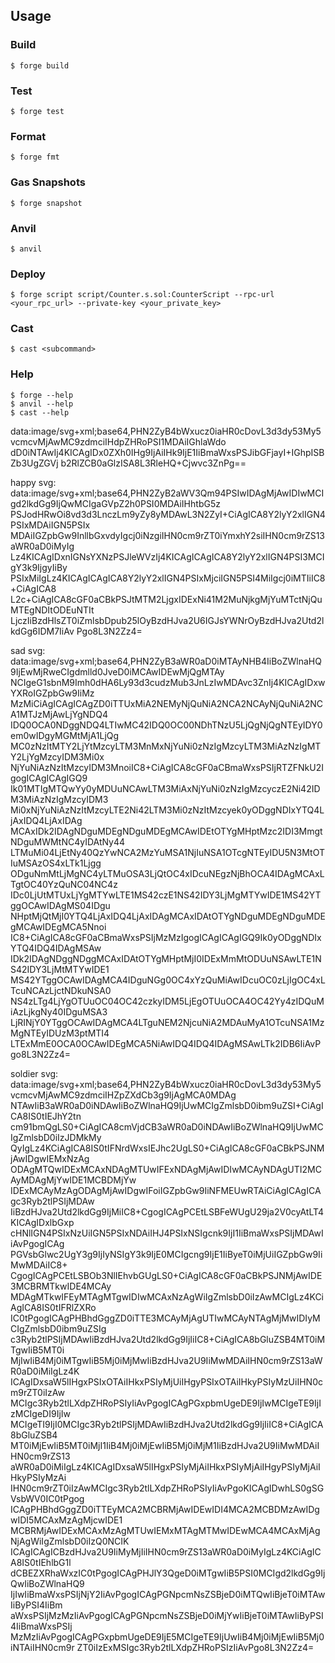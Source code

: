 ## Usage

### Build

```shell
$ forge build
```

### Test

```shell
$ forge test
```

### Format

```shell
$ forge fmt
```

### Gas Snapshots

```shell
$ forge snapshot
```

### Anvil

```shell
$ anvil
```

### Deploy

```shell
$ forge script script/Counter.s.sol:CounterScript --rpc-url <your_rpc_url> --private-key <your_private_key>
```

### Cast

```shell
$ cast <subcommand>
```

### Help

```shell
$ forge --help
$ anvil --help
$ cast --help
```

data:image/svg+xml;base64,PHN2ZyB4bWxucz0iaHR0cDovL3d3dy53My5vcmcvMjAwMC9zdmciIHdpZHRoPSI1MDAiIGhlaWdo
dD0iNTAwIj4KICAgIDx0ZXh0IHg9IjAiIHk9IjE1IiBmaWxsPSJibGFjayI+IGhpISBZb3UgZGVj
b2RlZCB0aGlzISA8L3RleHQ+Cjwvc3ZnPg==

happy svg:
data:image/svg+xml;base64,PHN2ZyB2aWV3Qm94PSIwIDAgMjAwIDIwMCIgd2lkdGg9IjQwMCIgaGVpZ2h0PSI0MDAiIHhtbG5z
PSJodHRwOi8vd3d3LnczLm9yZy8yMDAwL3N2ZyI+CiAgICA8Y2lyY2xlIGN4PSIxMDAiIGN5PSIx
MDAiIGZpbGw9InllbGxvdyIgcj0iNzgiIHN0cm9rZT0iYmxhY2siIHN0cm9rZS13aWR0aD0iMyIg
Lz4KICAgIDxnIGNsYXNzPSJleWVzIj4KICAgICAgICA8Y2lyY2xlIGN4PSI3MCIgY3k9IjgyIiBy
PSIxMiIgLz4KICAgICAgICA8Y2lyY2xlIGN4PSIxMjciIGN5PSI4MiIgcj0iMTIiIC8+CiAgICA8
L2c+CiAgICA8cGF0aCBkPSJtMTM2LjgxIDExNi41M2MuNjkgMjYuMTctNjQuMTEgNDItODEuNTIt
LjczIiBzdHlsZT0iZmlsbDpub25lOyBzdHJva2U6IGJsYWNrOyBzdHJva2Utd2lkdGg6IDM7IiAv
Pgo8L3N2Zz4=

sad svg:
data:image/svg+xml;base64,PHN2ZyB3aWR0aD0iMTAyNHB4IiBoZWlnaHQ9IjEwMjRweCIgdmlld0JveD0iMCAwIDEwMjQgMTAy
NCIgeG1sbnM9Imh0dHA6Ly93d3cudzMub3JnLzIwMDAvc3ZnIj4KICAgIDxwYXRoIGZpbGw9IiMz
MzMiCiAgICAgICAgZD0iTTUxMiA2NEMyNjQuNiA2NCA2NCAyNjQuNiA2NCA1MTJzMjAwLjYgNDQ4
IDQ0OCA0NDggNDQ4LTIwMC42IDQ0OC00NDhTNzU5LjQgNjQgNTEyIDY0em0wIDgyMGMtMjA1LjQg
MC0zNzItMTY2LjYtMzcyLTM3MnMxNjYuNi0zNzIgMzcyLTM3MiAzNzIgMTY2LjYgMzcyIDM3Mi0x
NjYuNiAzNzItMzcyIDM3MnoiIC8+CiAgICA8cGF0aCBmaWxsPSIjRTZFNkU2IgogICAgICAgIGQ9
Ik01MTIgMTQwYy0yMDUuNCAwLTM3MiAxNjYuNi0zNzIgMzcyczE2Ni42IDM3MiAzNzIgMzcyIDM3
Mi0xNjYuNiAzNzItMzcyLTE2Ni42LTM3Mi0zNzItMzcyek0yODggNDIxYTQ4LjAxIDQ4LjAxIDAg
MCAxIDk2IDAgNDguMDEgNDguMDEgMCAwIDEtOTYgMHptMzc2IDI3MmgtNDguMWMtNC4yIDAtNy44
LTMuMi04LjEtNy40QzYwNCA2MzYuMSA1NjIuNSA1OTcgNTEyIDU5N3MtOTIuMSAzOS4xLTk1Ljgg
ODguNmMtLjMgNC4yLTMuOSA3LjQtOC4xIDcuNEgzNjBhOCA4IDAgMCAxLTgtOC40YzQuNC04NC4z
IDc0LjUtMTUxLjYgMTYwLTE1MS42czE1NS42IDY3LjMgMTYwIDE1MS42YTggOCAwIDAgMS04IDgu
NHptMjQtMjI0YTQ4LjAxIDQ4LjAxIDAgMCAxIDAtOTYgNDguMDEgNDguMDEgMCAwIDEgMCA5Nnoi
IC8+CiAgICA8cGF0aCBmaWxsPSIjMzMzIgogICAgICAgIGQ9Ik0yODggNDIxYTQ4IDQ4IDAgMSAw
IDk2IDAgNDggNDggMCAxIDAtOTYgMHptMjI0IDExMmMtODUuNSAwLTE1NS42IDY3LjMtMTYwIDE1
MS42YTggOCAwIDAgMCA4IDguNGg0OC4xYzQuMiAwIDcuOC0zLjIgOC4xLTcuNCAzLjctNDkuNSA0
NS4zLTg4LjYgOTUuOC04OC42czkyIDM5LjEgOTUuOCA4OC42Yy4zIDQuMiAzLjkgNy40IDguMSA3
LjRINjY0YTggOCAwIDAgMCA4LTguNEM2NjcuNiA2MDAuMyA1OTcuNSA1MzMgNTEyIDUzM3ptMTI4
LTExMmE0OCA0OCAwIDEgMCA5NiAwIDQ4IDQ4IDAgMSAwLTk2IDB6IiAvPgo8L3N2Zz4=

soldier svg:
data:image/svg+xml;base64,PHN2ZyB4bWxucz0iaHR0cDovL3d3dy53My5vcmcvMjAwMC9zdmciIHZpZXdCb3g9IjAgMCA0MDAg
NTAwIiB3aWR0aD0iNDAwIiBoZWlnaHQ9IjUwMCIgZmlsbD0ibm9uZSI+CiAgICA8IS0tIEJhY2tn
cm91bmQgLS0+CiAgICA8cmVjdCB3aWR0aD0iNDAwIiBoZWlnaHQ9IjUwMCIgZmlsbD0iIzJDMkMy
QyIgLz4KCiAgICA8IS0tIFNrdWxsIEJhc2UgLS0+CiAgICA8cGF0aCBkPSJNMjAwIDgwIEMxNzAg
ODAgMTQwIDExMCAxNDAgMTUwIFExNDAgMjAwIDIwMCAyNDAgUTI2MCAyMDAgMjYwIDE1MCBDMjYw
IDExMCAyMzAgODAgMjAwIDgwIFoiIGZpbGw9IiNFMEUwRTAiCiAgICAgICAgc3Ryb2tlPSIjMDAw
IiBzdHJva2Utd2lkdGg9IjMiIC8+CgogICAgPCEtLSBFeWUgU29ja2V0cyAtLT4KICAgIDxlbGxp
cHNlIGN4PSIxNzUiIGN5PSIxNDAiIHJ4PSIxNSIgcnk9IjI1IiBmaWxsPSIjMDAwIiAvPgogICAg
PGVsbGlwc2UgY3g9IjIyNSIgY3k9IjE0MCIgcng9IjE1IiByeT0iMjUiIGZpbGw9IiMwMDAiIC8+
CgogICAgPCEtLSBOb3NlIEhvbGUgLS0+CiAgICA8cGF0aCBkPSJNMjAwIDE3MCBRMTkwIDE4MCAy
MDAgMTkwIFEyMTAgMTgwIDIwMCAxNzAgWiIgZmlsbD0iIzAwMCIgLz4KCiAgICA8IS0tIFRlZXRo
IC0tPgogICAgPHBhdGggZD0iTTE3MCAyMjAgUTIwMCAyNTAgMjMwIDIyMCIgZmlsbD0ibm9uZSIg
c3Ryb2tlPSIjMDAwIiBzdHJva2Utd2lkdGg9IjIiIC8+CiAgICA8bGluZSB4MT0iMTgwIiB5MT0i
MjIwIiB4Mj0iMTgwIiB5Mj0iMjMwIiBzdHJva2U9IiMwMDAiIHN0cm9rZS13aWR0aD0iMiIgLz4K
ICAgIDxsaW5lIHgxPSIxOTAiIHkxPSIyMjUiIHgyPSIxOTAiIHkyPSIyMzUiIHN0cm9rZT0iIzAw
MCIgc3Ryb2tlLXdpZHRoPSIyIiAvPgogICAgPGxpbmUgeDE9IjIwMCIgeTE9IjIzMCIgeDI9IjIw
MCIgeTI9IjI0MCIgc3Ryb2tlPSIjMDAwIiBzdHJva2Utd2lkdGg9IjIiIC8+CiAgICA8bGluZSB4
MT0iMjEwIiB5MT0iMjI1IiB4Mj0iMjEwIiB5Mj0iMjM1IiBzdHJva2U9IiMwMDAiIHN0cm9rZS13
aWR0aD0iMiIgLz4KICAgIDxsaW5lIHgxPSIyMjAiIHkxPSIyMjAiIHgyPSIyMjAiIHkyPSIyMzAi
IHN0cm9rZT0iIzAwMCIgc3Ryb2tlLXdpZHRoPSIyIiAvPgoKICAgIDwhLS0gSGVsbWV0IC0tPgog
ICAgPHBhdGggZD0iTTEyMCA2MCBRMjAwIDEwIDI4MCA2MCBDMzAwIDgwIDI5MCAxMzAgMjcwIDE1
MCBRMjAwIDExMCAxMzAgMTUwIEMxMTAgMTMwIDEwMCA4MCAxMjAgNjAgWiIgZmlsbD0iIzQ0NCIK
ICAgICAgICBzdHJva2U9IiMyMjIiIHN0cm9rZS13aWR0aD0iMyIgLz4KCiAgICA8IS0tIEhlbG1l
dCBEZXRhaWxzIC0tPgogICAgPHJlY3QgeD0iMTgwIiB5PSI0MCIgd2lkdGg9IjQwIiBoZWlnaHQ9
IjIwIiBmaWxsPSIjNjY2IiAvPgogICAgPGNpcmNsZSBjeD0iMTQwIiBjeT0iMTAwIiByPSI4IiBm
aWxsPSIjMzMzIiAvPgogICAgPGNpcmNsZSBjeD0iMjYwIiBjeT0iMTAwIiByPSI4IiBmaWxsPSIj
MzMzIiAvPgogICAgPGxpbmUgeDE9IjE5MCIgeTE9IjUwIiB4Mj0iMjEwIiB5Mj0iNTAiIHN0cm9r
ZT0iIzExMSIgc3Ryb2tlLXdpZHRoPSIzIiAvPgo8L3N2Zz4=